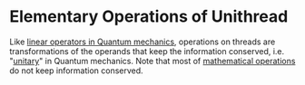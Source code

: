    

# Elementary Operations of Unithread

Like [linear operators in Quantum mechanics](https://en.wikipedia.org/wiki/Operator_(physics)), operations on threads are transformations of the operands that keep the information conserved, i.e. "[unitary](https://en.wikipedia.org/wiki/Unitarity_(physics))" in Quantum mechanics. Note that most of [mathematical operations](https://en.wikipedia.org/wiki/Operation_(mathematics)) do not keep information conserved.